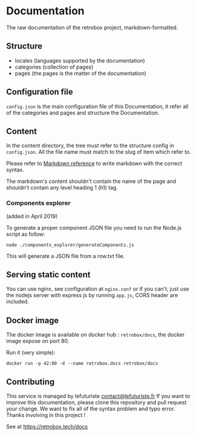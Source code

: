 # Documentation

The raw documentation of the retrobox project, markdown-formatted.

## Structure

- locales (languages supported by the documentation)
- categories (collection of pages)
- pages (the pages is the matter of the documentation)

## Configuration file

`config.json` is the main configuration file of this Documentation, it refer all of the categories and pages and structure the Documentation.

## Content

In the content directory, the tree must refer to the structure config in `config.json`. All the file name must match to the slug of item which refer to.

Please refer to [Markdown reference](http://commonmark.org/help/) to write markdown with the correct syntax.

The markdown's content shouldn't contain the name of the page and shouldn't contain any level heading 1 (h1) tag.

### Components explorer

(added in April 2019)

To generate a proper component JSON file you need to run the Node.js script as follow:

`node ./components_explorer/generateComponents.js`

This will generate a JSON file from a row.txt file.

## Serving static content

You can use nginx, see configuration at `nginx.conf` or if you can't, just use the nodejs server with express js by running `app.js`, CORS header are included.

## Docker image

The docker image is available on docker hub : `retrobox/docs`, the docker image expose on port 80.

Run it (very simple):

`docker run -p 42:80 -d --name retrobox.docs retrobox/docs`

## Contributing

This service is managed by lefuturiste <contact@lefuturiste.fr>
If you want to improve this documentation, please clone this repository and pull request your change. We want to fix all of the syntax problem and typo error. Thanks involving in this project !

See at https://retrobox.tech/docs
